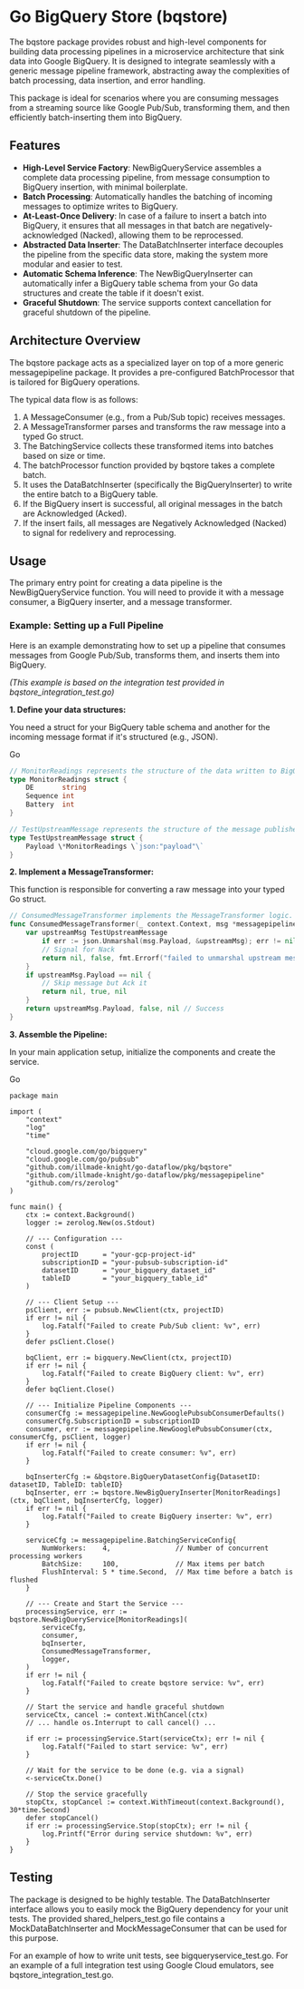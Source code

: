 

# **Go BigQuery Store (bqstore)**

The bqstore package provides robust and high-level components for building data processing pipelines in a microservice architecture that sink data into Google BigQuery. It is designed to integrate seamlessly with a generic message pipeline framework, abstracting away the complexities of batch processing, data insertion, and error handling.

This package is ideal for scenarios where you are consuming messages from a streaming source like Google Pub/Sub, transforming them, and then efficiently batch-inserting them into BigQuery.

## **Features**

* **High-Level Service Factory**: NewBigQueryService assembles a complete data processing pipeline, from message consumption to BigQuery insertion, with minimal boilerplate.
* **Batch Processing**: Automatically handles the batching of incoming messages to optimize writes to BigQuery.
* **At-Least-Once Delivery**: In case of a failure to insert a batch into BigQuery, it ensures that all messages in that batch are negatively-acknowledged (Nacked), allowing them to be reprocessed.
* **Abstracted Data Inserter**: The DataBatchInserter interface decouples the pipeline from the specific data store, making the system more modular and easier to test.
* **Automatic Schema Inference**: The NewBigQueryInserter can automatically infer a BigQuery table schema from your Go data structures and create the table if it doesn't exist.
* **Graceful Shutdown**: The service supports context cancellation for graceful shutdown of the pipeline.

## **Architecture Overview**

The bqstore package acts as a specialized layer on top of a more generic messagepipeline package. It provides a pre-configured BatchProcessor that is tailored for BigQuery operations.

The typical data flow is as follows:

1. A MessageConsumer (e.g., from a Pub/Sub topic) receives messages.
2. A MessageTransformer parses and transforms the raw message into a typed Go struct.
3. The BatchingService collects these transformed items into batches based on size or time.
4. The batchProcessor function provided by bqstore takes a complete batch.
5. It uses the DataBatchInserter (specifically the BigQueryInserter) to write the entire batch to a BigQuery table.
6. If the BigQuery insert is successful, all original messages in the batch are Acknowledged (Acked).
7. If the insert fails, all messages are Negatively Acknowledged (Nacked) to signal for redelivery and reprocessing.

## **Usage**

The primary entry point for creating a data pipeline is the NewBigQueryService function. You will need to provide it with a message consumer, a BigQuery inserter, and a message transformer.

### **Example: Setting up a Full Pipeline**

Here is an example demonstrating how to set up a pipeline that consumes messages from Google Pub/Sub, transforms them, and inserts them into BigQuery.

*(This example is based on the integration test provided in bqstore\_integration\_test.go)*

**1\. Define your data structures:**

You need a struct for your BigQuery table schema and another for the incoming message format if it's structured (e.g., JSON).

Go
````go
// MonitorReadings represents the structure of the data written to BigQuery.  
type MonitorReadings struct {  
    DE       string  
    Sequence int  
    Battery  int  
}

// TestUpstreamMessage represents the structure of the message published to Pub/Sub.  
type TestUpstreamMessage struct {  
    Payload \*MonitorReadings \`json:"payload"\`  
}

````


**2\. Implement a MessageTransformer:**

This function is responsible for converting a raw message into your typed Go struct.

````go
// ConsumedMessageTransformer implements the MessageTransformer logic.  
func ConsumedMessageTransformer(_ context.Context, msg *messagepipeline.Message) (*MonitorReadings, bool, error) {  
	var upstreamMsg TestUpstreamMessage  
        if err := json.Unmarshal(msg.Payload, &upstreamMsg); err != nil {  
        // Signal for Nack  
        return nil, false, fmt.Errorf("failed to unmarshal upstream message: %w", err)  
    }  
    if upstreamMsg.Payload == nil {  
        // Skip message but Ack it  
        return nil, true, nil  
    }  
    return upstreamMsg.Payload, false, nil // Success  
}
````

**3\. Assemble the Pipeline:**

In your main application setup, initialize the components and create the service.

Go
````
package main

import (  
    "context"  
    "log"  
    "time"
    
    "cloud.google.com/go/bigquery"
    "cloud.google.com/go/pubsub"
    "github.com/illmade-knight/go-dataflow/pkg/bqstore"
    "github.com/illmade-knight/go-dataflow/pkg/messagepipeline"
    "github.com/rs/zerolog"  
)

func main() {  
    ctx := context.Background()  
    logger := zerolog.New(os.Stdout)

	// --- Configuration ---  
	const (  
		projectID      = "your-gcp-project-id"  
		subscriptionID = "your-pubsub-subscription-id"  
		datasetID      = "your_bigquery_dataset_id"  
		tableID        = "your_bigquery_table_id"  
	)

	// --- Client Setup ---  
	psClient, err := pubsub.NewClient(ctx, projectID)  
	if err != nil {  
		log.Fatalf("Failed to create Pub/Sub client: %v", err)  
	}  
	defer psClient.Close()

	bqClient, err := bigquery.NewClient(ctx, projectID)  
	if err != nil {  
		log.Fatalf("Failed to create BigQuery client: %v", err)  
	}  
	defer bqClient.Close()

	// --- Initialize Pipeline Components ---  
	consumerCfg := messagepipeline.NewGooglePubsubConsumerDefaults()  
	consumerCfg.SubscriptionID = subscriptionID  
	consumer, err := messagepipeline.NewGooglePubsubConsumer(ctx, consumerCfg, psClient, logger)  
	if err != nil {  
		log.Fatalf("Failed to create consumer: %v", err)  
	}

	bqInserterCfg := &bqstore.BigQueryDatasetConfig{DatasetID: datasetID, TableID: tableID}  
	bqInserter, err := bqstore.NewBigQueryInserter[MonitorReadings](ctx, bqClient, bqInserterCfg, logger)  
	if err != nil {  
		log.Fatalf("Failed to create BigQuery inserter: %v", err)  
	}

	serviceCfg := messagepipeline.BatchingServiceConfig{  
		NumWorkers:    4,                // Number of concurrent processing workers  
		BatchSize:     100,              // Max items per batch  
		FlushInterval: 5 * time.Second,  // Max time before a batch is flushed  
	}

	// --- Create and Start the Service ---  
	processingService, err := bqstore.NewBigQueryService[MonitorReadings](  
		serviceCfg,  
		consumer,  
		bqInserter,  
		ConsumedMessageTransformer,  
		logger,  
	)  
	if err != nil {  
		log.Fatalf("Failed to create bqstore service: %v", err)  
	}

	// Start the service and handle graceful shutdown  
	serviceCtx, cancel := context.WithCancel(ctx)  
	// ... handle os.Interrupt to call cancel() ...

	if err := processingService.Start(serviceCtx); err != nil {  
		log.Fatalf("Failed to start service: %v", err)  
	}

    // Wait for the service to be done (e.g. via a signal)  
    <-serviceCtx.Done()

    // Stop the service gracefully  
    stopCtx, stopCancel := context.WithTimeout(context.Background(), 30*time.Second)  
    defer stopCancel()  
    if err := processingService.Stop(stopCtx); err != nil {  
        log.Printf("Error during service shutdown: %v", err)  
    }  
}

````

## **Testing**

The package is designed to be highly testable. 
The DataBatchInserter interface allows you to easily mock the BigQuery dependency for your unit tests. 
The provided shared_helpers_test.go file contains a MockDataBatchInserter and MockMessageConsumer that can be used for this purpose.

For an example of how to write unit tests, 
see bigqueryservice_test.go. 
For an example of a full integration test using Google Cloud emulators, 
see bqstore\_integration\_test.go.